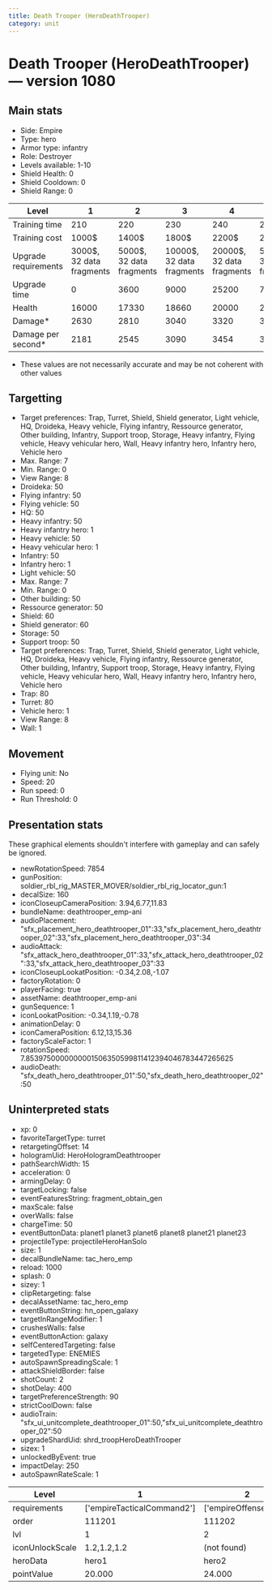 ```yaml
---
title: Death Trooper (HeroDeathTrooper)
category: unit
---
```


# Death Trooper (HeroDeathTrooper) — version 1080

## Main stats

  * Side: Empire
  * Type: hero
  * Armor type: infantry
  * Role: Destroyer
  * Levels available: 1-10
  * Shield Health: 0
  * Shield Cooldown: 0
  * Shield Range: 0

|Level               |1                       |2                       |3                        |4                        |5                        |6                         |7                         |8                         |9                          |10                         |
|--------------------|------------------------|------------------------|-------------------------|-------------------------|-------------------------|--------------------------|--------------------------|--------------------------|---------------------------|---------------------------|
|Training time       |210                     |220                     |230                      |240                      |250                      |260                       |270                       |560                       |580                        |600                        |
|Training cost       |1000$                   |1400$                   |1800$                    |2200$                    |2600$                    |3000$                     |3400$                     |4000$                     |4200$                      |4600$                      |
|Upgrade requirements|3000$, 32 data fragments|5000$, 32 data fragments|10000$, 32 data fragments|20000$, 32 data fragments|50000$, 32 data fragments|135000$, 32 data fragments|225000$, 32 data fragments|450000$, 32 data fragments|1500000$, 32 data fragments|2500000$, 32 data fragments|
|Upgrade time        |0                       |3600                    |9000                     |25200                    |72000                    |216000                    |345600                    |518400                    |691200                     |1036800                    |
|Health              |16000                   |17330                   |18660                    |20000                    |21330                    |22660                     |24000                     |25330                     |27330                      |30000                      |
|Damage*             |2630                    |2810                    |3040                     |3320                     |3590                     |3830                      |4010                      |4190                      |4520                       |4980                       |
|Damage per second*  |2181                    |2545                    |3090                     |3454                     |3818                     |4363                      |4909                      |5272                      |5636                       |6545                       |

* These values are not necessarily accurate and may be not coherent with other values

## Targetting

  * Target preferences: Trap, Turret, Shield, Shield generator, Light vehicle, HQ, Droideka, Heavy vehicle, Flying infantry, Ressource generator, Other building, Infantry, Support troop, Storage, Heavy infantry, Flying vehicle, Heavy vehicular hero, Wall, Heavy infantry hero, Infantry hero, Vehicle hero
  * Max. Range: 7
  * Min. Range: 0
  * View Range: 8
  * Droideka: 50
  * Flying infantry: 50
  * Flying vehicle: 50
  * HQ: 50
  * Heavy infantry: 50
  * Heavy infantry hero: 1
  * Heavy vehicle: 50
  * Heavy vehicular hero: 1
  * Infantry: 50
  * Infantry hero: 1
  * Light vehicle: 50
  * Max. Range: 7
  * Min. Range: 0
  * Other building: 50
  * Ressource generator: 50
  * Shield: 60
  * Shield generator: 60
  * Storage: 50
  * Support troop: 50
  * Target preferences: Trap, Turret, Shield, Shield generator, Light vehicle, HQ, Droideka, Heavy vehicle, Flying infantry, Ressource generator, Other building, Infantry, Support troop, Storage, Heavy infantry, Flying vehicle, Heavy vehicular hero, Wall, Heavy infantry hero, Infantry hero, Vehicle hero
  * Trap: 80
  * Turret: 80
  * Vehicle hero: 1
  * View Range: 8
  * Wall: 1

## Movement

  * Flying unit: No
  * Speed: 20
  * Run speed: 0
  * Run Threshold: 0

## Presentation stats

These graphical elements shouldn't interfere with gameplay and can safely be ignored.

  * newRotationSpeed: 7854
  * gunPosition: soldier_rbl_rig_MASTER_MOVER/soldier_rbl_rig_locator_gun:1
  * decalSize: 160
  * iconCloseupCameraPosition: 3.94,6.77,11.83
  * bundleName: deathtrooper_emp-ani
  * audioPlacement: "sfx_placement_hero_deathtrooper_01":33,"sfx_placement_hero_deathtrooper_02":33,"sfx_placement_hero_deathtrooper_03":34
  * audioAttack: "sfx_attack_hero_deathtrooper_01":33,"sfx_attack_hero_deathtrooper_02":33,"sfx_attack_hero_deathtrooper_03":33
  * iconCloseupLookatPosition: -0.34,2.08,-1.07
  * factoryRotation: 0
  * playerFacing: true
  * assetName: deathtrooper_emp-ani
  * gunSequence: 1
  * iconLookatPosition: -0.34,1.19,-0.78
  * animationDelay: 0
  * iconCameraPosition: 6.12,13,15.36
  * factoryScaleFactor: 1
  * rotationSpeed: 7.8539750000000001506350599811412394046783447265625
  * audioDeath: "sfx_death_hero_deathtrooper_01":50,"sfx_death_hero_deathtrooper_02":50

## Uninterpreted stats

  * xp: 0
  * favoriteTargetType: turret
  * retargetingOffset: 14
  * hologramUid: HeroHologramDeathtrooper
  * pathSearchWidth: 15
  * acceleration: 0
  * armingDelay: 0
  * targetLocking: false
  * eventFeaturesString: fragment_obtain_gen
  * maxScale: false
  * overWalls: false
  * chargeTime: 50
  * eventButtonData: planet1 planet3 planet6 planet8 planet21 planet23
  * projectileType: projectileHeroHanSolo
  * size: 1
  * decalBundleName: tac_hero_emp
  * reload: 1000
  * splash: 0
  * sizey: 1
  * clipRetargeting: false
  * decalAssetName: tac_hero_emp
  * eventButtonString: hn_open_galaxy
  * targetInRangeModifier: 1
  * crushesWalls: false
  * eventButtonAction: galaxy
  * selfCenteredTargeting: false
  * targetedType: ENEMIES
  * autoSpawnSpreadingScale: 1
  * attackShieldBorder: false
  * shotCount: 2
  * shotDelay: 400
  * targetPreferenceStrength: 90
  * strictCoolDown: false
  * audioTrain: "sfx_ui_unitcomplete_deathtrooper_01":50,"sfx_ui_unitcomplete_deathtrooper_02":50
  * upgradeShardUid: shrd_troopHeroDeathTrooper
  * sizex: 1
  * unlockedByEvent: true
  * impactDelay: 250
  * autoSpawnRateScale: 1

|Level          |1                         |2                    |3                    |4                    |5                    |6                    |7                    |8                    |9                    |10                    |
|---------------|--------------------------|---------------------|---------------------|---------------------|---------------------|---------------------|---------------------|---------------------|---------------------|----------------------|
|requirements   |['empireTacticalCommand2']|['empireOffenseLab2']|['empireOffenseLab3']|['empireOffenseLab4']|['empireOffenseLab5']|['empireOffenseLab6']|['empireOffenseLab7']|['empireOffenseLab8']|['empireOffenseLab9']|['empireOffenseLab10']|
|order          |111201                    |111202               |111203               |111204               |111205               |111206               |111207               |111208               |111209               |111210                |
|lvl            |1                         |2                    |3                    |4                    |5                    |6                    |7                    |8                    |9                    |10                    |
|iconUnlockScale|1.2,1.2,1.2               |(not found)          |(not found)          |(not found)          |(not found)          |(not found)          |(not found)          |(not found)          |(not found)          |(not found)           |
|heroData       |hero1                     |hero2                |hero3                |hero4                |hero5                |hero6                |hero7                |hero8                |hero9                |hero10                |
|pointValue     |20.000                    |24.000               |28.000               |32.000               |36.000               |40.000               |44.000               |48.000               |52.000               |60.000                |

